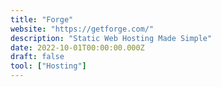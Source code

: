 ```yaml
---
title: "Forge"
website: "https://getforge.com/"
description: "Static Web Hosting Made Simple"
date: 2022-10-01T00:00:00.000Z
draft: false
tool: ["Hosting"]
---
```

